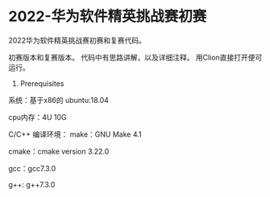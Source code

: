# 2022-华为软件精英挑战赛初赛
2022华为软件精英挑战赛初赛和复赛代码。

初赛版本和复赛版本。
代码中有思路讲解，以及详细注释。
用Clion直接打开便可运行。

1. Prerequisites

系统：基于x86的 ubuntu:18.04

cpu内存：4U 10G

C/C++ 编译环境：
make：GNU Make 4.1

cmake：cmake version 3.22.0

gcc：gcc7.3.0

g++: g++7.3.0
